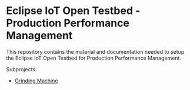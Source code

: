 # Eclipse IoT Open Testbed - Production Performance Management

This repository contains the material and documentation needed to setup the Eclipse IoT Open Testbed for Production Performance Management.

Subprojects:
- [Grinding Machine](grinding-machine/README.rst)

